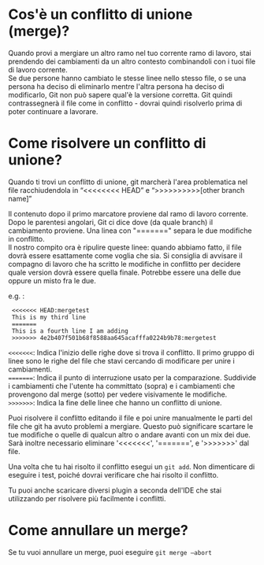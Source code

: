 # Cos'è un conflitto di unione (merge)?

Quando provi a mergiare un altro ramo nel tuo corrente ramo di lavoro, stai prendendo dei cambiamenti da un altro contesto combinandoli con i tuoi file di lavoro corrente.  
Se due persone hanno cambiato le stesse linee nello stesso file, o se una persona ha deciso di eliminarlo mentre l'altra persona ha deciso di modificarlo, Git non può sapere qual'è la versione corretta. Git quindi contrassegnerà il file come in conflitto - dovrai quindi risolverlo prima di poter continuare a lavorare.  

# Come risolvere un conflitto di unione?

Quando ti trovi un conflitto di unione, git marcherà l'area problematica nel file racchiudendola in “<<<<<<<< HEAD” e “>>>>>>>>>>[other branch name]”  

Il contenuto dopo il primo marcatore proviene dal ramo di lavoro corrente. Dopo le parentesi angolari, Git ci dice dove (da quale branch) il cambiamento proviene. Una linea con "=======" separa le due modifiche in conflitto.  
Il nostro compito ora è ripulire queste linee: quando abbiamo fatto, il file dovrà essere esattamente come voglia che sia. Si consiglia di avvisare il compagno di lavoro che ha scritto le modifiche in conflitto per decidere quale version dovrà essere quella finale. Potrebbe essere una delle due oppure un misto fra le due.  

e.g. :
```
 <<<<<<< HEAD:mergetest
 This is my third line
 =======
 This is a fourth line I am adding
 >>>>>>> 4e2b407f501b68f8588aa645acafffa0224b9b78:mergetest
```

`<<<<<<<`: Indica l'inizio delle righe dove si trova il conflitto. Il primo gruppo di linee sono le righe del file che stavi cercando di modificare per unire i cambiamenti.  
`=======`: Indica il punto di interruzione usato per la comparazione. Suddivide i cambiamenti che l'utente ha committato (sopra) e i cambiamenti che provengono dal merge (sotto) per vedere visivamente le modifiche.  
`>>>>>>>`: Indica la fine delle linee che hanno un conflitto di unione.  

Puoi risolvere il conflitto editando il file e poi unire manualmente le parti del file che git ha avuto problemi a mergiare. Questo può significare scartare le tue modifiche o quelle di qualcun altro o andare avanti con un mix dei due. Sarà inoltre necessario eliminare '<<<<<<<', '=======', e '>>>>>>>' dal file.  

Una volta che tu hai risolto il conflitto esegui un `git add`. Non dimenticare di eseguire i test, poiché dovrai verificare che hai risolto il conflitto.  

Tu puoi anche scaricare diversi plugin a seconda dell'IDE che stai utilizzando per risolvere più facilmente i conflitti.  

# Come annullare un merge?
Se tu vuoi annullare un merge, puoi eseguire `git merge —abort`  
